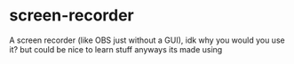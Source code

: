 # screen-recorder
A screen recorder (like OBS just without a GUI), idk why you would you use it? but could be nice to learn stuff anyways its made using
